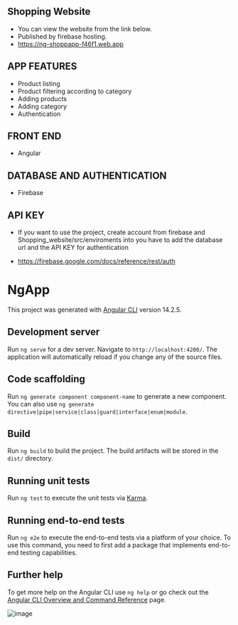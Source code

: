 ## Shopping Website
- You can view the website from the link below.
- Published by firebase hosting.
- https://ng-shoppapp-f46f1.web.app 

## APP FEATURES

- Product listing
- Product filtering according to category
- Adding products 
- Adding category
- Authentication

## FRONT END

- Angular 

## DATABASE AND AUTHENTICATION

- Firebase

## API KEY
- If you want to use the project, create account from firebase and Shopping_website/src/enviroments into you have to add the database url and the API KEY for authentication

- https://firebase.google.com/docs/reference/rest/auth


# NgApp

This project was generated with [Angular CLI](https://github.com/angular/angular-cli) version 14.2.5.

## Development server

Run `ng serve` for a dev server. Navigate to `http://localhost:4200/`. The application will automatically reload if you change any of the source files.

## Code scaffolding

Run `ng generate component component-name` to generate a new component. You can also use `ng generate directive|pipe|service|class|guard|interface|enum|module`.

## Build

Run `ng build` to build the project. The build artifacts will be stored in the `dist/` directory.

## Running unit tests

Run `ng test` to execute the unit tests via [Karma](https://karma-runner.github.io).

## Running end-to-end tests

Run `ng e2e` to execute the end-to-end tests via a platform of your choice. To use this command, you need to first add a package that implements end-to-end testing capabilities.

## Further help

To get more help on the Angular CLI use `ng help` or go check out the [Angular CLI Overview and Command Reference](https://angular.io/cli) page.


![image](https://github.com/MustafaSungur/Shopping_Website/assets/81304546/562ee5c6-0a64-43e9-81ef-7a08a7d0c121)

